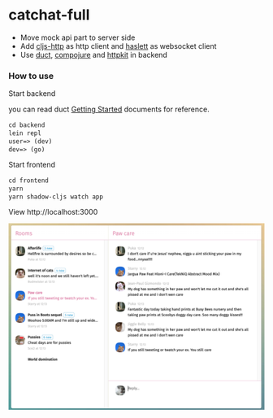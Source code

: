 # catchat-full

- Move mock api part to server side
- Add [cljs-http] as http client and [haslett] as websocket client
- Use [duct], [compojure] and [httpkit] in backend


[day8/re-frame]:https://github.com/day8/re-frame/tree/master/examples
[denistakeda/re-posh]:https://github.com/denistakeda/re-posh/tree/master/examples/todomvc
[tonsky/datascript-chat]:https://github.com/tonsky/datascript-chat
[reagent]:https://github.com/reagent-project/reagent
[posh]:https://github.com/denistakeda/posh
[datascript]:https://github.com/tonsky/datascript
[rum]:https://github.com/tonsky/rum
[cljs-http]:https://github.com/r0man/cljs-http
[haslett]:https://github.com/weavejester/haslett
[duct]:https://github.com/duct-framework/duct
[compojure]:https://github.com/weavejester/compojure
[httpkit]:https://github.com/http-kit/http-kit



### How to use

Start backend

you can read duct [Getting Started] documents for reference.

[Getting Started]:https://github.com/duct-framework/duct/wiki/Getting-Started#starting-the-system

```
cd backend
lein repl
user=> (dev)
dev=> (go)

```


Start frontend

```
cd frontend
yarn
yarn shadow-cljs watch app
```

View http://localhost:3000


<img src="https://github.com/itarck/fancoil-example/blob/main/catchat/ScreenShot.png" width="600">
